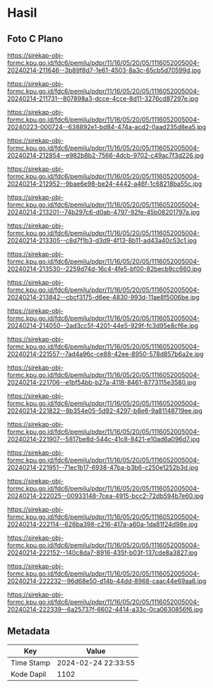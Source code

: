 # Hasil

## Foto C Plano

https://sirekap-obj-formc.kpu.go.id/fdc6/pemilu/pdpr/11/16/05/20/05/1116052005004-20240214-211646--3b89f8d7-1e61-4503-8a3c-65cb5d70599d.jpg

https://sirekap-obj-formc.kpu.go.id/fdc6/pemilu/pdpr/11/16/05/20/05/1116052005004-20240214-211731--807898a3-dcce-4cce-8d11-3276cd87297e.jpg

https://sirekap-obj-formc.kpu.go.id/fdc6/pemilu/pdpr/11/16/05/20/05/1116052005004-20240223-000724--638892e1-bd84-474a-acd2-0aad235d8ea5.jpg

https://sirekap-obj-formc.kpu.go.id/fdc6/pemilu/pdpr/11/16/05/20/05/1116052005004-20240214-212854--e982b8b2-7566-4dcb-9702-c49ac7f3d226.jpg

https://sirekap-obj-formc.kpu.go.id/fdc6/pemilu/pdpr/11/16/05/20/05/1116052005004-20240214-212952--9bae6e98-be24-4442-a46f-1c68218ba55c.jpg

https://sirekap-obj-formc.kpu.go.id/fdc6/pemilu/pdpr/11/16/05/20/05/1116052005004-20240214-213201--74b297c6-d0ab-4797-92fe-45b08201797a.jpg

https://sirekap-obj-formc.kpu.go.id/fdc6/pemilu/pdpr/11/16/05/20/05/1116052005004-20240214-213305--c8d7f1b3-d3d9-4f13-8b11-ad43a40c53c1.jpg

https://sirekap-obj-formc.kpu.go.id/fdc6/pemilu/pdpr/11/16/05/20/05/1116052005004-20240214-213530--2259d74d-16c4-4fe5-bf00-82becb9cc660.jpg

https://sirekap-obj-formc.kpu.go.id/fdc6/pemilu/pdpr/11/16/05/20/05/1116052005004-20240214-213842--cbcf3175-d6ee-4830-993d-11ae8f5006be.jpg

https://sirekap-obj-formc.kpu.go.id/fdc6/pemilu/pdpr/11/16/05/20/05/1116052005004-20240214-214050--2ad3cc5f-4201-44e5-929f-fc3d95e8cf6e.jpg

https://sirekap-obj-formc.kpu.go.id/fdc6/pemilu/pdpr/11/16/05/20/05/1116052005004-20240214-221557--7ad4a96c-ce88-42ee-8950-578d857b6a2e.jpg

https://sirekap-obj-formc.kpu.go.id/fdc6/pemilu/pdpr/11/16/05/20/05/1116052005004-20240214-221706--e1bf54bb-b27a-4118-8461-8773115e3580.jpg

https://sirekap-obj-formc.kpu.go.id/fdc6/pemilu/pdpr/11/16/05/20/05/1116052005004-20240214-221822--8b354e05-5d92-4297-b8e6-9a81148719ee.jpg

https://sirekap-obj-formc.kpu.go.id/fdc6/pemilu/pdpr/11/16/05/20/05/1116052005004-20240214-221907--5817be8d-544c-41c8-8421-e10ad6a096d7.jpg

https://sirekap-obj-formc.kpu.go.id/fdc6/pemilu/pdpr/11/16/05/20/05/1116052005004-20240214-221951--71ec1b17-6938-47ba-b3b6-c250e1252b3d.jpg

https://sirekap-obj-formc.kpu.go.id/fdc6/pemilu/pdpr/11/16/05/20/05/1116052005004-20240214-222025--00933148-7cea-4915-bcc2-72db594b7e60.jpg

https://sirekap-obj-formc.kpu.go.id/fdc6/pemilu/pdpr/11/16/05/20/05/1116052005004-20240214-222114--626ba398-c216-417a-a60a-1da81f24d98e.jpg

https://sirekap-obj-formc.kpu.go.id/fdc6/pemilu/pdpr/11/16/05/20/05/1116052005004-20240214-222152--140c8da7-8916-435f-b03f-137cde8a3827.jpg

https://sirekap-obj-formc.kpu.go.id/fdc6/pemilu/pdpr/11/16/05/20/05/1116052005004-20240214-222232--96d68e50-d14b-44dd-8968-caac44e69aa6.jpg

https://sirekap-obj-formc.kpu.go.id/fdc6/pemilu/pdpr/11/16/05/20/05/1116052005004-20240214-222339--6a25737f-6602-4414-a33c-0ca0630856f6.jpg


## Metadata

| Key        | Value               |
| ---------- | ------------------- |
| Time Stamp | 2024-02-24 22:33:55 |
| Kode Dapil | 1102                |



